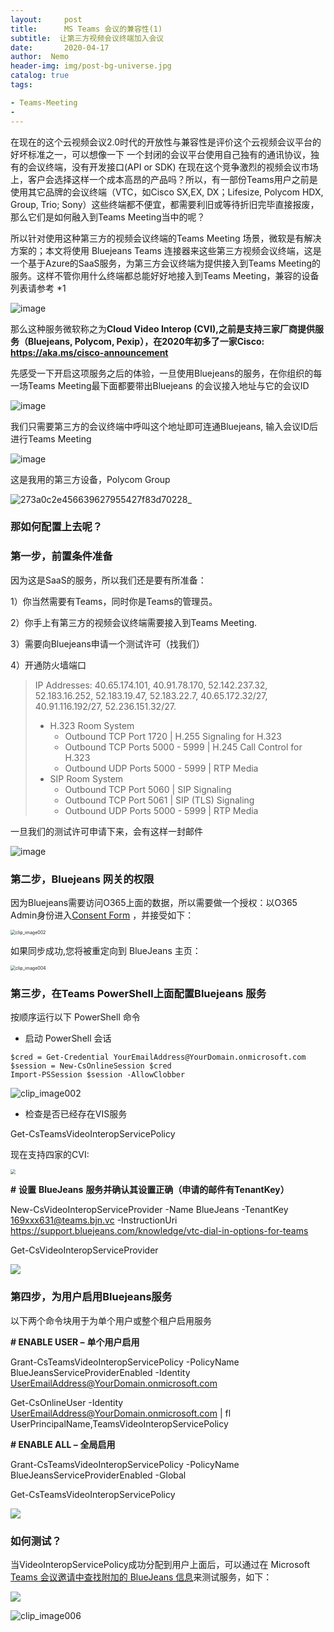 ```yaml
---
layout:     post
title:      MS Teams 会议的兼容性(1)
subtitle:  让第三方视频会议终端加入会议
date:       2020-04-17
author:  Nemo
header-img: img/post-bg-universe.jpg
catalog: true
tags:

- Teams-Meeting
- 
---
```


在现在的这个云视频会议2.0时代的开放性与兼容性是评价这个云视频会议平台的好坏标准之一，可以想像一下  一个封闭的会议平台使用自己独有的通讯协议，独有的会议终端，没有开发接口(API or SDK)  在现在这个竞争激烈的视频会议市场上，客户会选择这样一个成本高昂的产品吗？所以，有一部份Teams用户之前是使用其它品牌的会议终端（VTC，如Cisco SX,EX, DX；Lifesize, Polycom HDX, Group, Trio;  Sony）这些终端都不便宜，都需要利旧或等待折旧完毕直接报废，那么它们是如何融入到Teams Meeting当中的呢？

所以针对使用这种第三方的视频会议终端的Teams Meeting 场景，微软是有解决方案的；本文将使用 Bluejeans Teams  连接器来这些第三方视频会议终端，这是一个基于Azure的SaaS服务，为第三方会议终端为提供接入到Teams  Meeting的服务。这样不管你用什么终端都总能好好地接入到Teams Meeting，兼容的设备列表请参考 *1

![image](https://cdn.jsdelivr.net/gh/tangx007/tangx007.github.io/img/watermark,size_16,text_QDUxQ1RP5Y2a5a6i,color_FFFFFF,t_100,g_se,x_10,y_10,shadow_90,type_ZmFuZ3poZW5naGVpdGk=)

那么这种服务微软称之为**Cloud Video Interop (CVI),之前是支持三家厂商提供服务（Bluejeans, Polycom, Pexip），在2020年初多了一家Cisco: https://aka.ms/cisco-announcement**

先感受一下开启这项服务之后的体验，一旦使用Bluejeans的服务，在你组织的每一场Teams Meeting最下面都要带出Bluejeans 的会议接入地址与它的会议ID

![image](https://cdn.jsdelivr.net/gh/tangx007/tangx007.github.io/img/123123123)

我们只需要第三方的会议终端中呼叫这个地址即可连通Bluejeans, 输入会议ID后进行Teams Meeting

![image](https://cdn.jsdelivr.net/gh/tangx007/tangx007.github.io/img/rdqwe)

这是我用的第三方设备，Polycom Group

![273a0c2e456639627955427f83d70228_](https://cdn.jsdelivr.net/gh/tangx007/tangx007.github.io/img/3rd11111)

### 那如何配置上去呢？

### 第一步，前置条件准备

因为这是SaaS的服务，所以我们还是要有所准备：

1）你当然需要有Teams，同时你是Teams的管理员。

2）你手上有第三方的视频会议终端需要接入到Teams Meeting.

3）需要向Bluejeans申请一个测试许可（找我们）

4）开通防火墙端口

> IP Addresses: 40.65.174.101, 40.91.78.170, 52.142.237.32, 52.183.16.252,  52.183.19.47, 52.183.22.7, 40.65.172.32/27, 40.91.116.192/27,  52.236.151.32/27.
>
> - H.323 Room System 
>   - Outbound TCP Port 1720 | H.255 Signaling for H.323
>   - Outbound TCP Ports 5000 - 5999 | H.245 Call Control for H.323
>   - Outbound UDP Ports 5000 - 5999 | RTP Media
> - SIP Room System 
>   - Outbound TCP Port 5060 | SIP Signaling
>   - Outbound TCP Port 5061 | SIP (TLS) Signaling
>   - Outbound UDP Ports 5000 - 5999 | RTP Media

一旦我们的测试许可申请下来，会有这样一封邮件

![image](https://cdn.jsdelivr.net/gh/tangx007/tangx007.github.io/img/3rd222222)

### 第二步，Bluejeans 网关的权限

因为Bluejeans需要访问O365上面的数据，所以需要做一个授权：以O365 Admin身份进入[Consent Form](https://login.microsoftonline.com/common/adminconsent?client_id=363e7c1b-ca85-4765-bd62-f77a096c407d&state=12345&redirect_uri=https://bluejeans.com) ，并接受如下：

<img src="https://cdn.jsdelivr.net/gh/tangx007/tangx007.github.io/img/3rd3333333" alt="clip_image002" style="zoom:50%;" />

如果同步成功,您将被重定向到 BlueJeans 主页：

<img src="https://cdn.jsdelivr.net/gh/tangx007/tangx007.github.io/img/3rd44444" alt="clip_image004" style="zoom:50%;" />

### 第三步，在Teams PowerShell上面配置Bluejeans 服务

按顺序运行以下 PowerShell 命令

- 启动 PowerShell 会话

```
$cred = Get-Credential YourEmailAddress@YourDomain.onmicrosoft.com
$session = New-CsOnlineSession $cred
Import-PSSession $session -AllowClobber
```

![clip_image002](https://cdn.jsdelivr.net/gh/tangx007/tangx007.github.io/img/3rd555555)

- 检查是否已经存在VIS服务

Get-CsTeamsVideoInteropServicePolicy

现在支持四家的CVI: 

<img src="https://cdn.jsdelivr.net/gh/tangx007/tangx007.github.io/img/rd111111132f45e21b00e863b1bba10a31f2fb33b.jpg" style="zoom: 50%;" />

**#** **设置** **BlueJeans** **服务并确认其设置正确（申请的邮件有TenantKey）**

New-CsVideoInteropServiceProvider -Name BlueJeans -TenantKey 169xxx631@teams.bjn.vc -InstructionUri https://support.bluejeans.com/knowledge/vtc-dial-in-options-for-teams

Get-CsVideoInteropServiceProvider

![](https://cdn.jsdelivr.net/gh/tangx007/tangx007.github.io/img/rd2222239683514e6685cb5490ebebba6c60529.jpg)

### 第四步，为用户启用Bluejeans服务

以下两个命令块用于为单个用户或整个租户启用服务

**# ENABLE USER –** **单个用户启用**

Grant-CsTeamsVideoInteropServicePolicy -PolicyName BlueJeansServiceProviderEnabled -Identity UserEmailAddress@YourDomain.onmicrosoft.com

Get-CsOnlineUser -Identity UserEmailAddress@YourDomain.onmicrosoft.com | fl UserPrincipalName,TeamsVideoInteropServicePolicy

**# ENABLE ALL –** **全局启用**

Grant-CsTeamsVideoInteropServicePolicy -PolicyName BlueJeansServiceProviderEnabled -Global

Get-CsTeamsVideoInteropServicePolicy

![](https://cdn.jsdelivr.net/gh/tangx007/tangx007.github.io/img/rd333339b21dfd214c2c3ee1c415a562e051096.jpg)

### 如何测试？

当VideoInteropServicePolicy成功分配到用户上面后，可以通过在 Microsoft [Teams 会议邀请中查找附加的 BlueJeans 信息](https://support.bluejeans.com/knowledge/vtc-dial-in-options-for-teams)来测试服务，如下：

![](https://cdn.jsdelivr.net/gh/tangx007/tangx007.github.io/img/rd444470c726dfd84385419cf0c047491e3fbf.jpg)

![clip_image006](https://cdn.jsdelivr.net/gh/tangx007/tangx007.github.io/img/rd55555555)






